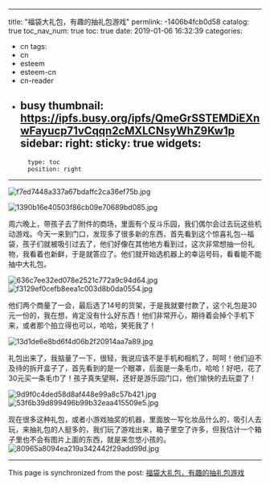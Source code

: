 
---
title: "福袋大礼包，有趣的抽礼包游戏"
permlink: -1406b4fcb0d58
catalog: true
toc_nav_num: true
toc: true
date: 2019-01-06 16:32:39
categories:
- cn
tags:
- cn
- esteem
- esteem-cn
- cn-reader
- busy
thumbnail: https://ipfs.busy.org/ipfs/QmeGrSSTEMDiEXnwFayucp71vCqqn2cMXLCNsyWhZ9Kw1p
sidebar:
    right:
        sticky: true
widgets:
    -
        type: toc
        position: right
---


![f7ed7448a337a67bdaffc2ca36ef75b.jpg](https://ipfs.busy.org/ipfs/QmeGrSSTEMDiEXnwFayucp71vCqqn2cMXLCNsyWhZ9Kw1p)

![1390b16e40503f86cb09e70689bd085.jpg](https://ipfs.busy.org/ipfs/QmSDV1mfxGpf2KvhpaSbRcz6jkhbkqPYWkYJmkZRqxqhka)

周六晚上，带孩子去了附件的商场，里面有个反斗乐园，我们偶尔会过去玩这些机动游戏。今天一来到门口，发现多了很多新的东西，首先看到这个惊喜礼包--福袋，孩子们就被吸引过去了，他们好像在其他地方看到过，这次非常想抽一份礼物，我看着也新鲜，于是就答应了。他们就开始选机器上的幸运号码，看看能不能抽中大礼包。

![636c7ee32ed078e2521c772a9c94d64.jpg](https://ipfs.busy.org/ipfs/QmVTmxd18X3b45vV4UPDKGD1qpkzrgaAa81t1um9GZ96uP)
![f3129ef0cefb8eea1c003d8b0da0554.jpg](https://ipfs.busy.org/ipfs/QmcGaPCYexdUyErnKERe1WUeAE3Ph76hv9vn7RVmTLgXM4)


他们两个商量了一会，最后选了14号的货架，于是我就要付款了，这个礼包是30元一份的，我在想，肯定没有什么好东西！他们非常开心，期待着会掉个手机下来，或者那个拍立得也可以，哈哈，笑死我了！

![13d1de6e8bd6f4d06b2f20914aa7a89.jpg](https://ipfs.busy.org/ipfs/Qmdf1G7A6P5wFvYKBiNEoccjnSGJnzURTzeYzAJbvLDzwM)

礼包出来了，我掂量了一下，很轻，我说应该不是手机和相机了，呵呵！他们迫不及待的拆开盒子了，首先看到的是一个眼罩，后面是一条毛巾，哈哈！好吧，花了30元买一条毛巾了！孩子真失望啊，还好是游乐园门口，他们愉快的去玩耍了！

![9d9f0c4ded58d8af448e99a8c57b421.jpg](https://ipfs.busy.org/ipfs/QmcNuyYdf8jN73wAGpDq62doTKvkNmLeSBR2iWtbRPPCGb)
![53f6b39d899496b99b32eaa415509e5.jpg](https://ipfs.busy.org/ipfs/QmdnZKf6FHpJMHSLKzCRiDDHDxB2izFXLjm6joQsq2crw1)

现在很多这种礼包，或者小游戏抽奖的机器，里面放一写化妆品什么的，吸引人去玩，来抽礼包的人挺多的，我们玩了游戏出来，箱子里空了许多，但我估计一个箱子里也不会有图片上面的东西，就是来忽悠小孩的。
![80965a8094ea219a342442f29add99d.jpg](https://ipfs.busy.org/ipfs/QmQBB5GMfmhQCZt14LzAfGjFZnKgciCqqmp8dyTAdQby1W)

- - -

This page is synchronized from the post: [福袋大礼包，有趣的抽礼包游戏](https://steemit.com/@cherryzz/-1406b4fcb0d58)
